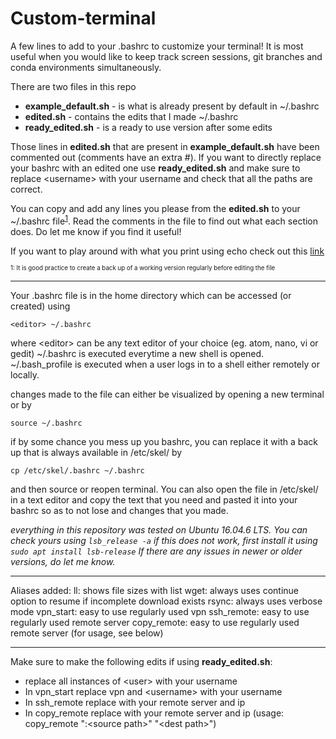 # Custom-terminal
A few lines to add to your .bashrc to customize your terminal! It is most useful when you would like to keep track screen sessions, git branches and conda environments simultaneously.

There are two files in this repo
- **example_default.sh** - is what is already present by default in ~/.bashrc
- **edited.sh** - contains the edits that I made ~/.bashrc
- **ready_edited.sh** - is a ready to use version after some edits

Those lines in **edited.sh** that are present in **example_default.sh** have been commented out (comments have an extra #). If you want to directly replace your bashrc with an edited one use **ready_edited.sh** and make sure to replace \<username\> with your username and check that all the paths are correct.

You can copy and add any lines you please from the **edited.sh** to your ~/.bashrc file<sup>[1](#footnote1)</sup>. Read the comments in the file to find out what each section does. Do let me know if you find it useful!

If you want to play around with what you print using echo check out this [link](https://misc.flogisoft.com/bash/tip_colors_and_formatting)

<sub><sup><a name="footnote1">1</a>: It is good practice to create a back up of a working version regularly before editing the file</sup></sub>
***********************************************************************************

 Your .bashrc file is in the home directory which can be accessed (or created) using

`<editor> ~/.bashrc`

where \<editor\> can be any text editor of your choice (eg. atom, nano, vi or gedit)
~/.bashrc is executed everytime a new shell is opened. ~/.bash_profile is executed when a user logs in to a shell either remotely or locally.

changes made to the file can either be visualized by opening a new terminal or by

`source ~/.bashrc`

if by some chance you mess up you bashrc, you can replace it with a back up that is always available in /etc/skel/ by

`cp /etc/skel/.bashrc ~/.bashrc`

and then source or reopen terminal. You can also open the file in /etc/skel/ in a text editor and copy the text that you need and pasted it into your bashrc so as to not lose and changes that you made.

*everything in this repository was tested on Ubuntu 16.04.6 LTS. You can check yours using
`lsb_release -a`
if this does not work, first install it using
`sudo apt install lsb-release`
If there are any issues in newer or older versions, do let me know.*

***********************************************************************************

Aliases added:
ll: shows file sizes with list
wget: always uses continue option to resume if incomplete download exists
rsync: always uses verbose mode
vpn_start: easy to use regularly used vpn
ssh_remote: easy to use regularly used remote server
copy_remote: easy to use regularly used remote server (for usage, see below)

___________________________________________________________________________________

Make sure to make the following edits if using **ready_edited.sh**:
- replace all instances of \<user\> with your username
- In vpn_start replace vpn and \<username\> with your username
- In ssh_remote replace with your remote server and ip
- In copy_remote replace with your remote server and ip (usage: copy_remote ":\<source path\>" "\<dest path\>")
